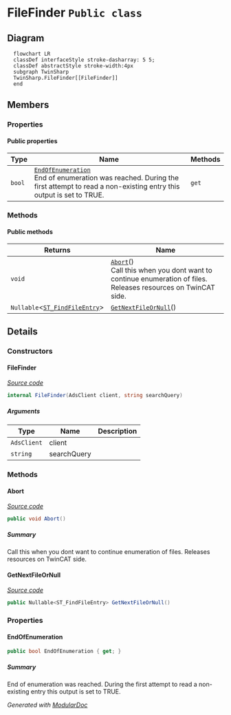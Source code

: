 # FileFinder `Public class`

## Diagram
```mermaid
  flowchart LR
  classDef interfaceStyle stroke-dasharray: 5 5;
  classDef abstractStyle stroke-width:4px
  subgraph TwinSharp
  TwinSharp.FileFinder[[FileFinder]]
  end
```

## Members
### Properties
#### Public  properties
| Type | Name | Methods |
| --- | --- | --- |
| `bool` | [`EndOfEnumeration`](#endofenumeration)<br>End of enumeration was reached. During the first attempt to read a non-existing entry this output is set to TRUE. | `get` |

### Methods
#### Public  methods
| Returns | Name |
| --- | --- |
| `void` | [`Abort`](#abort)()<br>Call this when you dont want to continue enumeration of files. Releases resources on TwinCAT side. |
| `Nullable`&lt;[`ST_FindFileEntry`](./ST_FindFileEntry.md)&gt; | [`GetNextFileOrNull`](#getnextfileornull)() |

## Details
### Constructors
#### FileFinder
[*Source code*](https://github.com///blob//TwinSharp/FileSystem.cs#L406)
```csharp
internal FileFinder(AdsClient client, string searchQuery)
```
##### Arguments
| Type | Name | Description |
| --- | --- | --- |
| `AdsClient` | client |   |
| `string` | searchQuery |   |

### Methods
#### Abort
[*Source code*](https://github.com///blob//TwinSharp/FileSystem.cs#L422)
```csharp
public void Abort()
```
##### Summary
Call this when you dont want to continue enumeration of files. Releases resources on TwinCAT side.

#### GetNextFileOrNull
[*Source code*](https://github.com///blob//TwinSharp/FileSystem.cs#L432)
```csharp
public Nullable<ST_FindFileEntry> GetNextFileOrNull()
```

### Properties
#### EndOfEnumeration
```csharp
public bool EndOfEnumeration { get; }
```
##### Summary
End of enumeration was reached. During the first attempt to read a non-existing entry this output is set to TRUE.

*Generated with* [*ModularDoc*](https://github.com/hailstorm75/ModularDoc)

